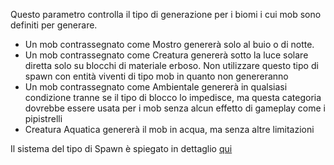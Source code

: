 Questo parametro controlla il tipo di generazione per i biomi i cui mob sono definiti per generare.

* Un mob contrassegnato come Mostro genererà solo al buio o di notte.
* Un mob contrassegnato come Creatura genererà sotto la luce solare diretta solo su blocchi di materiale erboso. Non utilizzare questo tipo di spawn con entità viventi di tipo mob in quanto non genereranno
* Un mob contrassegnato come Ambientale genererà in qualsiasi condizione tranne se il tipo di blocco lo impedisce, ma questa categoria dovrebbe essere usata per i mob senza alcun effetto di gameplay come i pipistrelli
* Creatura Aquatica genererà il mob in acqua, ma senza altre limitazioni

Il sistema del tipo di Spawn è spiegato in dettaglio [qui](https://mcreator.net/wiki/mob-spawning-parameters)